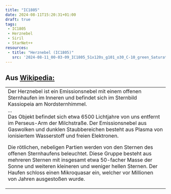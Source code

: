 ```yaml
---
title: "IC1805"
date: 2024-08-11T15:20:31+01:00
draft: true
tags:
 - IC1805
 - Herznebel
 - Siril
 - StarNet++
resources:
 - title: "Herznebel (IC1805)"
   src: '2024-08-11_00-03-09_IC1805_51x120s_g101_o30_C-10_green_Saturation_0.2_1.0.jpg'
---
```


## Aus [Wikipedia:](https://de.wikipedia.org/wiki/Herznebel)
<table><tr><td>
Der Herznebel ist ein Emissionsnebel mit einem offenen Sternhaufen im Inneren und befindet sich im Sternbild Kassiopeia am Nordsternhimmel.<br>
...<br>
Das Objekt befindet sich etwa 6500 Lichtjahre von uns entfernt im Perseus-Arm der Milchstraße. Der Emissionsnebel aus Gaswolken und dunklen Staubbereichen besteht aus Plasma von ionisiertem Wasserstoff und freien Elektronen.<br>

Die rötlichen, nebeligen Partien werden von den Sternen des offenen Sternhaufens beleuchtet. Diese Gruppe besteht aus mehreren Sternen mit insgesamt etwa 50-facher Masse der Sonne und weiteren kleineren und weniger hellen Sternen. Der Haufen schloss einen Mikroquasar ein, welcher vor Millionen von Jahren ausgestoßen wurde. 
</td></tr></table>
